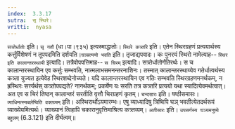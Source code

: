 ```yaml
---
index:  3.3.17
sutra:  सृ स्थिरे।
vritti:  nyasa
---
```


`सत्र्तेर्धातोः` इति। `सृ गतौ` (धा।पा।९३५) इत्यस्माद्धातोः। `स्थिरे कत्र्तरि` इति। एतेन स्थिरग्रहणं प्रत्ययार्थस्य कर्त्तुर्विशेषणं न तूपपदमिति दर्शयति।`घञ्प्रत्ययो भवति` इति। तृजाद्यपवादः। कः पुनरयं स्थिरो नामेत्याह-- `स्थिर इति कालान्तरस्थायी` इत्यादि। तत्रैवोपपत्तिमाह-- `स चिरम्` इत्यादि। सत्र्तेर्धातोर्गतिरर्थः। स च कालान्तरस्थायिन एव कर्त्तुः सम्भवति, नात्मलाभसमनन्तरनाशिनः। तस्मात् कालान्तरस्थाय्येव गतेर्धात्वर्थस्य कत्र्ता युज्यत इत्येवेह स्थिरशब्देनोच्यते। यदि कालान्तरस्थायिन एव गतिः सम्भवति स्थिरग्रहणमनर्थकम्, न ह्रस्थिरः सर्त्त्यर्थस् कत्र्तोपपद्यते? नानर्थकम्; प्रकर्षेण यः सरति तत्र कत्र्तरि प्रत्ययो यथा स्यादित्येवमर्थत्वात्। अत एव स चिरं तिष्ठन् कालान्तरं सरतीति वृत्तौ चिरग्रहणं कृतम्। `चन्दसारः` इति। षष्ठीसमासः।
`व्याधिमत्स्यबलेष्विति वक्तव्यम्` इति। अस्थिरार्थोऽयमारम्भः। एषु व्याध्यादिषु त्रिष्विपि घञ् भवतीत्येतदर्थरूपं व्याख्येयमित्यर्थः। व्याख्यानं त्विहापि चकारानुवृत्तिमाश्रित्य कत्र्तव्यम्। `अतीसारः` इति। `उपसर्गस्य घञ्यमनुष्ये बहुलम्` (6.3.121) इति दीर्घत्वम्॥
